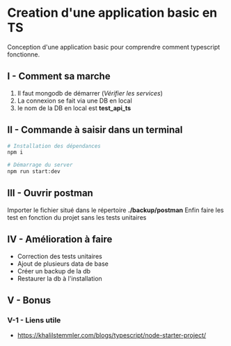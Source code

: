 # Creation d'une application basic en TS

Conception d'une application basic pour comprendre comment typescript fonctionne.

## I - Comment sa marche

1. Il faut mongodb de démarrer (_Vérifier les services_)
2. La connexion se fait via une DB en local
3. le nom de la DB en local est **test_api_ts**

## II - Commande à saisir dans un terminal

```sh
# Installation des dépendances
npm i

# Démarrage du server
npm run start:dev
```

## III - Ouvrir postman

Importer le fichier situé dans le répertoire **./backup/postman**
Enfin faire les test en fonction du projet sans les tests unitaires

## IV - Amélioration à faire

- Correction des tests unitaires
- Ajout de plusieurs data de base
- Créer un backup de la db
- Restaurer la db à l'installation

## V - Bonus

### V-1 - Liens utile

- https://khalilstemmler.com/blogs/typescript/node-starter-project/
